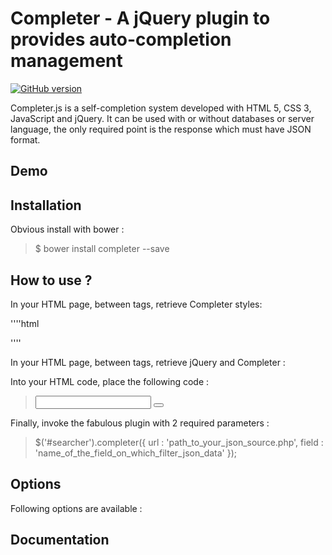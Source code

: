 # Completer - A jQuery plugin to provides auto-completion management

[![GitHub version](https://badge.fury.io/gh/e-lLess%2Fcompleter.svg)](https://badge.fury.io/gh/e-lLess%2Fcompleter)

Completer.js is a self-completion system developed with HTML 5, CSS 3, JavaScript and jQuery. 
It can be used with or without databases or server language, the only required point is the response which must have JSON format. 
        
## Demo

## Installation

Obvious install with bower :

> $ bower install completer --save

## How to use ?

In your HTML page, between <head> tags, retrieve Completer styles:

''''html
  <link href="path_to_completer_css" rel="stylesheet" type="text/css" />
''''

In your HTML page, between <head> tags, retrieve jQuery and Completer :

> <script src="directory_of_your_jquery/path_to_your_jquery.js"></script> 
> <script src="directory_of_your_completer/path_to_your_jquery.completer.js"></script>

Into your HTML code, place the following code :

> <div id="searcher" class="form--light-search">
>  <input type="text" name="autocomplete" id="autocomplete" class="input--search" autocomplete="off" />
>  <button type="button" name="search" id="search" class="button--search"></button>
> </div>
 
Finally, invoke the fabulous plugin with 2 required parameters :

> $('#searcher').completer({
>   url : 'path_to_your_json_source.php',
>   field : 'name_of_the_field_on_which_filter_json_data'
> });

## Options

Following options are available :


## Documentation